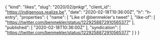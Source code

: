 {
  "kind": "likes",
  "slug": "2020/02/pnkgr",
  "client_id": "https://indigenous.realize.be",
  "date": "2020-02-18T10:36:00Z",
  "h": "h-entry",
  "properties": {
    "name": [
      "Like of @benmekler's tweet"
    ],
    "like-of": [
      "https://twitter.com/benmekler/status/1229258872910565377"
    ],
    "published": [
      "2020-02-18T10:36:00Z"
    ],
    "syndication": [
      "https://twitter.com/benmekler/status/1229258872910565377"
    ]
  }
}
